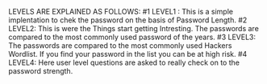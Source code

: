 LEVELS ARE EXPLAINED AS FOLLOWS:
 #1 LEVEL1 : 
  This is a simple implentation to chek the password on the basis of Password Length.
 #2 LEVEL2:
  This is were the Things start getting Intresting.
  The passwords are compared to the most commonly used password of the years.
 #3 LEVEL3:
  The passwords are compared to the most commonly used Hackers Wordlist.
  If you find your password in the list you can be at high risk.
 #4 LEVEL4:
  Here user level questions are asked to really check on to the password strength.
  
 
